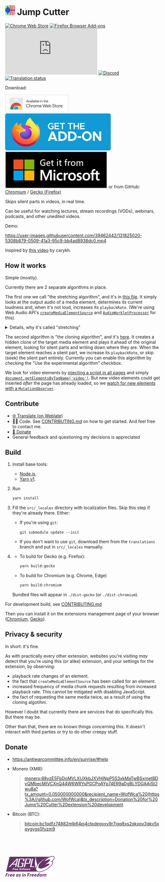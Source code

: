 # <img src="./src/icons/icon.svg" alt="Logo" height="32"/> Jump Cutter

[![Chrome Web Store](https://img.shields.io/chrome-web-store/users/lmppdpldfpfdlipofacekcfleacbbncp?logo=google-chrome)][chrome-web-store]
[![Firefox Browser Add-ons](https://img.shields.io/amo/users/jump-cutter?logo=firefox-browser)][addons-mozilla-org] <!-- [![Liberapay](https://img.shields.io/liberapay/receives/WofWca?logo=liberapay)](https://liberapay.com/WofWca) --> [![Matrix](https://img.shields.io/matrix/jump-cutter-extension:matrix.org?logo=matrix&server_fqdn=matrix.org)](https://matrix.to/#/#jump-cutter-extension:matrix.org)
[![Discord](https://img.shields.io/discord/678444692592918548?logo=discord)](https://discord.gg/HCjghyT)
[![Translation status](https://hosted.weblate.org/widgets/jump-cutter/-/svg-badge.svg)][weblate]

Download:

[![Chrome Web Store](docs/extension-store-badges/chrome.png)][chrome-web-store]
[![Firefox Browser Add-ons](docs/extension-store-badges/mozilla.svg)][addons-mozilla-org]
[![Microsoft Edge Add-ons](docs/extension-store-badges/microsoft.svg)][microsoft-edge-addons]
or from GitHub: [Chromium](https://github.com/WofWca/jumpcutter/releases/latest/download/lmppdpldfpfdlipofacekcfleacbbncp_main.crx
) / [Gecko (Firefox)](https://github.com/WofWca/jumpcutter/releases/latest/download/jump_cutter.xpi)

Skips silent parts in videos, in real time.

Can be useful for watching lectures, stream recordings (VODs), webinars, podcasts, and other unedited videos.

Demo:

<!-- TODO refactor: put the file in the repo so it's set in stone? -->
<!-- The source video:
https://ocw.mit.edu/courses/electrical-engineering-and-computer-science/6-034-artificial-intelligence-fall-2010/lecture-videos/lecture-16-learning-support-vector-machines/
(or https://youtu.be/_PwhiWxHK8o).
This video's license: CC BY-NC-SA 4.0 (https://creativecommons.org/licenses/by-nc-sa/4.0/).
Not sure if I did comply with the license here.
But I believe this use case would be considered "fair use" anyway.
 -->
<https://user-images.githubusercontent.com/39462442/131825020-5308b879-0509-41a3-95c9-bb4ad8938dc0.mp4>

Inspired by [this video](https://youtu.be/DQ8orIurGxw) by carykh.

## How it works

Simple (mostly).

<!--
Idk where to put this part. It seems out of place as an introduction,
because we don't really have to say anything about looking ahead
to explain the simpler case, when "margin before" is 0.
And both algorithms have their own pros and cons even with
"margin before" being 0.

With the current state of the web APIs,
there is no direct way to inspect audio samples of a media file/stream
anywhere other than at the current playback position of the media element.
Otherwise it would be pretty easy to employ the algorithms used in
the [analogous software](https://alternativeto.net/software/jump-cutter/),
such as

* [jump-cutter](https://github.com/jfkthame/jump-cutter)
* <https://github.com/carykh/jumpcutter>
* ExoPlayer ([SilenceSkippingAudioProcessor](https://github.com/google/ExoPlayer/blob/9c9f5a0599ec012d5cc46e3bd2e732a589adf61d/library/core/src/main/java/com/google/android/exoplayer2/audio/SilenceSkippingAudioProcessor.java))
* ffmpeg ([`silenceremove`](https://ffmpeg.org/ffmpeg-filters.html#toc-silenceremove))

So we have to work around that fact. -->

Currently there are 2 separate algorithms in place.

The first one we call "the stretching algorithm", and it's in [this file](./src/entry-points/content/ElementPlaybackControllerStretching/ElementPlaybackControllerStretching.ts). It simply looks at the output audio of a media element, determines its current loudness and, when it's not loud, increases its `playbackRate`. (We're using Web Audio API's
[`createMediaElementSource`](./src/entry-points/content/ElementPlaybackControllerStretching/ElementPlaybackControllerStretching.ts#L299)
and [`AudioWorkletProcessor`](./src/entry-points/content/SilenceDetector/SilenceDetectorProcessor.ts)
for this).

<details><summary>Details, why it's called "stretching"</summary>
The algorithm we just described cannot "look ahead" in the audio timeline.
It only looks at the current loudness, at the sample that we've already sent
to the audio output device.

But looking ahead (a.k.a. "Margin before") is important, because, for example,
there are certain sounds in speech that you can start a word with
that are not very loud.
But it's not good to skip such sounds just because of that.
The speech would become harder to understand.
For example, "throb" would become "rob".
<!-- You'd probably still understand what's being said based on the context,
but you'd need to use more mental effort. -->

Here is where the "stretching" part comes in.
It's about how we're able to "look ahead" and slow down
shortly before a loud part.
Basically it involves slightly (~200ms) _delaying_ the audio
before outputting it (and that is for a purpose!).

Imagine that we're currently playing a silent part,
so the playback rate is higher.
Now, when we encounter a loud part, we go
"aha! That might be a word, and it might start with 'th'".
<!-- , which we might not have marked as loud, because 'th' is not that loud" -->
As said above, we always delay (buffer) the audio for ~200ms
before outputting it.
So we know that these 200ms of buffered audio
must contain that "th" sound,
and we want the user to hear that "th" sound.
But remember: at the time we recorded the said sound,
the video was playing at _a high speed_,
but we want to play back that 'th' _at normal speed_.
So we can't just output it as is. What do we do?

What we do is we take that buffered (delayed) audio,
and we _slow it down_ (stretch and pitch-shift it)
so that it appears to have been played at normal speed!
Only then do we pass it to the system (which then passes it to your speakers).

And that, kids, is why we call it "the stretching algorithm".

For more details, you can check out the comments in its source code.
</details>

The second algorithm is "the cloning algorithm", and it's [here](./src/entry-points/content/ElementPlaybackControllerCloning/ElementPlaybackControllerCloning.ts). It creates a hidden clone of the target media element and plays it ahead of the original element, looking for silent parts and writing down where they are. When the target element reaches a silent part,
we increase its `playbackRate`, or skip (seek) the silent part entirely.
Currently you can enable this algorithm by checking the "Use the experimental algorithm" checkbox.

<!-- Referenced lines and lines might get shifted.
Need to reference specific commits perhaps,
but I don't want to link to GitHub. -->
We look for video elements by
[injecting a script in all pages](./src/manifest.json#L28-L30)
and simply
[`document.getElementsByTagName('video')`](./src/entry-points/content/watchAllElements.ts#L37).
But new video elements could get inserted
_after_ the page has already loaded,
so we [watch for new elements with a `MutationObserver`](./src/entry-points/content/watchAllElements.ts#L90).

<!-- FYI this section is linked from CONTRIBUTING.md -->
## Contribute

* [🌐 Translate (on Weblate)][weblate]
* 👨‍💻 Code. See [CONTRIBUTING.md](./CONTRIBUTING.md) on how to get started. And feel free to contact me.
* [💸 Donate](#donate)
* General feedback and questioning my decisions is appreciated

<!-- FYI this section is linked from CONTRIBUTING.md -->
## Build

1. Install base tools:
    * [Node.js](https://nodejs.org/).
    * [Yarn v1](https://classic.yarnpkg.com/docs/install).
2. Run

    ```bash
    yarn install
    ```

3.
    Fill the `src/_locales` directory with localization files. Skip this step if they're already there. Either:

    * If you're using `git`:

        `git submodule update --init`

    * If you don't want to use `git`, download them from the `translations` branch and put in `src/_locales` manually.

4.
    * To build for Gecko (e.g. Firefox):

        ```bash
        yarn build:gecko
        ```

    * To build for Chromium (e.g. Chrome, Edge)

        ```bash
        yarn build:chromium
        ```

    Bundled files will appear in `./dist-gecko` (or `./dist-chromium`).

For development build, see [CONTRIBUTING.md](./CONTRIBUTING.md)

Then you can install it on the extensions management page of your browser ([Chromium](https://developer.chrome.com/docs/extensions/mv3/getstarted/#unpacked), [Gecko](https://developer.mozilla.org/en-US/docs/Mozilla/Add-ons/WebExtensions/Your_first_WebExtension#installing)).

## Privacy & security

In short: it's fine.

As with practically every other extension, websites you're visiting _may_ detect that you're using this (or alike) extension, and your settings for the extension, by observing:

* playback rate changes of an element.
* the fact that `createMediaElementSource` has been called for an element.
* increased frequency of media chunk requests resulting from increased playback rate. This cannot be mitigated with disabling JavaScript.
* the fact of requesting the same media twice, as a result of using the cloning algotihm.

However I doubt that currently there are services that do specifically this. But there may be.

Other than that, there are no known things concerning this. It doesn't interact with third parties or try to do other creepy stuff.

## Donate

* <https://antiwarcommittee.info/en/sunrise/#help>
* Monero (XMR):

  > <monero:88yzE5FbDoMVLXUXkbJXVHjNpP5S3xkMaTwBSxmetBDvQMbecMtVCXnQ44W6WRYsPGCPoAYp74ER9aDgBLYDGAAiSt2wu8a?tx_amount=0.050000000000&recipient_name=WofWca%20(https%3A//github.com/WofWca)&tx_description=Donation%20for%20Jump%20Cutter%20extension%20development>
* Bitcoin (BTC):

  > <bitcoin:bc1qdfz74882mlk64pj4ctpdegvxv9r7jgq8xs2qkxpv3gkv5xqygvgs0fyzm9>
<!-- * <https://liberapay.com/WofWca> -->

<br>
<br>
<br>

[![AGPLv3 Logo](docs/agplv3-with-text-162x68.png)](./COPYING)

[addons-mozilla-org]: https://addons.mozilla.org/firefox/addon/jump-cutter
[chrome-web-store]: https://chrome.google.com/webstore/detail/jump-cutter/lmppdpldfpfdlipofacekcfleacbbncp
[microsoft-edge-addons]: https://microsoftedge.microsoft.com/addons/detail/jlbjhoaphnkkjdafpjomedllppldjkbj
[weblate]: https://hosted.weblate.org/engage/jump-cutter/
